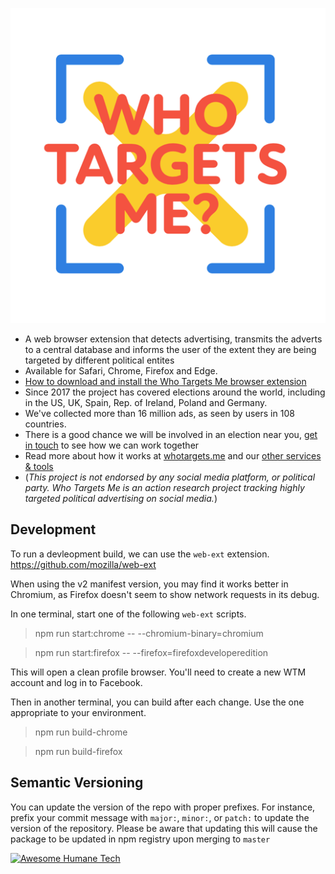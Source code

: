 [![Who Targets Me?](https://raw.githubusercontent.com/WhoTargetsMe/Who-Targets-Me/master/src/build/wtm_logo_2020.png)](https://whotargets.me)

- A web browser extension that detects advertising, transmits the adverts to a central database and informs the user of the extent they are being targeted by different political entites
- Available for Safari, Chrome, Firefox and Edge.
- [How to download and install the Who Targets Me browser extension](https://whotargets.me/en/install/installing-the-browser-extension/)
- Since 2017 the project has covered elections around the world, including in the US, UK, Spain, Rep. of Ireland, Poland and Germany.
- We've collected more than 16 million ads, as seen by users in 108 countries.
- There is a good chance we will be involved in an election near you, [get in touch](https://whotargets.me/get-in-touch/) to see how we can work together
- Read more about how it works at [whotargets.me](https://whotargets.me) and our [other services & tools](https://whotargets.me/en/projects)
- (_This project is not endorsed by any social media platform, or political party. Who Targets Me is an action research project tracking highly targeted political advertising on social media._)

## Development

To run a devleopment build, we can use the `web-ext` extension. https://github.com/mozilla/web-ext

When using the v2 manifest version, you may find it works better in Chromium, as Firefox doesn't seem to show network requests in its debug.

In one terminal, start one of the following `web-ext` scripts.

> npm run start:chrome -- --chromium-binary=chromium

> npm run start:firefox -- --firefox=firefoxdeveloperedition

This will open a clean profile browser. You'll need to create a new WTM account and log in to Facebook.

Then in another terminal, you can build after each change. Use the one appropriate to your environment.

> npm run build-chrome

> npm run build-firefox

## Semantic Versioning

You can update the version of the repo with proper prefixes. For instance, prefix your commit message with `major:`, `minor:`, or `patch:` to update the version of the repository. Please be aware that updating this will cause the package to be updated in npm registry upon merging to `master`

[![Awesome Humane Tech](https://raw.githubusercontent.com/humanetech-community/awesome-humane-tech/main/humane-tech-badge.svg?sanitize=true)](https://github.com/humanetech-community/awesome-humane-tech)
